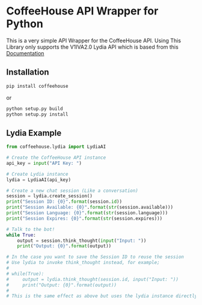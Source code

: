 # CoffeeHouse API Wrapper for Python

This is a very simple API Wrapper for the CoffeeHouse API. Using
This Library only supports the V1IVA2.0 Lydia API which is based from
this [Documentation](https://gist.github.com/Netkas/e8977b26f482ca40911a949df7dd286f)


## Installation
```sh
pip install coffeehouse
```

or
```sh
python setup.py build
python setup.py install
```


## Lydia Example

```python
from coffeehouse.lydia import LydiaAI

# Create the CoffeeHouse API instance
api_key = input("API Key: ")

# Create Lydia instance
lydia = LydiaAI(api_key)

# Create a new chat session (Like a conversation)
session = lydia.create_session()
print("Session ID: {0}".format(session.id))
print("Session Available: {0}".format(str(session.available)))
print("Session Language: {0}".format(str(session.language)))
print("Session Expires: {0}".format(str(session.expires)))

# Talk to the bot!
while True:
    output = session.think_thought(input("Input: "))
    print("Output: {0}".format(output))

# In the case you want to save the Session ID to reuse the session
# Use lydia to invoke think_thought instead, for example;
#
# while(True):
#     output = lydia.think_thought(session.id, input("Input: "))
#     print("Output: {0}".format(output))
#
# This is the same effect as above but uses the lydia instance directly.
```
